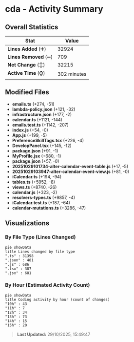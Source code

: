 # cda - Activity Summary 

## Overall Statistics

| Stat                   | Value                                                             |
| ---------------------- | ----------------------------------------------------------------- |
| **Lines Added** (➕)   | 32924                                          |
| **Lines Removed** (➖) | 709                                        |
| **Net Change** (↕)    | 32215                |
| **Active Time** (⌚)   | 302 minutes |


## Modified Files
- **emails.ts** (+274, -51)
- **lambda-policy.json** (+121, -32)
- **infrastructure.json** (+177, -2)
- **calendar.ts** (+1121, -144)
- **emails.test.ts** (+1142, -207)
- **index.js** (+54, -0)
- **App.js** (+199, -5)
- **PreferenceSkillTags.tsx** (+226, -4)
- **DevelopPanel.tsx** (+145, -12)
- **package.json** (+91, -1)
- **MyProfile.jsx** (+680, -1)
- **package.json** (+57, -0)
- **20251029101734-alter-calendar-event-table.js** (+17, -5)
- **20251029103947-alter-calendar-event-view.js** (+81, -0)
- **iCalendar.ts** (+194, -94)
- **tables.ts** (+5952, -8)
- **views.ts** (+8740, -26)
- **calendar.js** (+323, -2)
- **resolvers-types.ts** (+9857, -4)
- **iCalendar.test.ts** (+187, -64)
- **calendar-mutations.ts** (+3286, -47)

## Visualizations

### By File Type (Lines Changed)

```mermaid
pie showData
title Lines changed by file type
".ts" : 31398
".json" : 481
".js" : 686
".tsx" : 387
".jsx" : 681
```

### By Hour (Estimated Activity Count)

```mermaid
pie showData
title Coding activity by hour (count of changes)
"10h" : 43
"11h" : 7
"12h" : 34
"13h" : 73
"14h" : 15
"15h" : 20
```


> **Last Updated:** 29/10/2025, 15:49:47